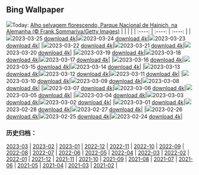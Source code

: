 ## Bing Wallpaper
![](https://global.bing.com/th?id=OHR.WildGarlic_PT-BR5016691501_UHD.jpg&w=1000)Today: [Alho selvagem florescendo, Parque Nacional de Hainich, na Alemanha (© Frank Sommariva/Getty Images)](https://global.bing.com/th?id=OHR.WildGarlic_PT-BR5016691501_UHD.jpg)
|      |      |      |
| :----: | :----: | :----: |
|![](https://global.bing.com/th?id=OHR.WildGarlic_PT-BR5016691501_UHD.jpg&pid=hp&w=384&h=216&rs=1&c=4)2023-03-25 [download 4k](https://global.bing.com/th?id=OHR.WildGarlic_PT-BR5016691501_UHD.jpg)|![](https://global.bing.com/th?id=OHR.CloudsPatagonia_PT-BR0938226680_UHD.jpg&pid=hp&w=384&h=216&rs=1&c=4)2023-03-24 [download 4k](https://global.bing.com/th?id=OHR.CloudsPatagonia_PT-BR0938226680_UHD.jpg)|![](https://global.bing.com/th?id=OHR.LakePowellAerial_PT-BR0861507894_UHD.jpg&pid=hp&w=384&h=216&rs=1&c=4)2023-03-23 [download 4k](https://global.bing.com/th?id=OHR.LakePowellAerial_PT-BR0861507894_UHD.jpg)|
|![](https://global.bing.com/th?id=OHR.ColourDay_PT-BR0798691533_UHD.jpg&pid=hp&w=384&h=216&rs=1&c=4)2023-03-22 [download 4k](https://global.bing.com/th?id=OHR.ColourDay_PT-BR0798691533_UHD.jpg)|![](https://global.bing.com/th?id=OHR.PurpleCrocus_PT-BR0739233383_UHD.jpg&pid=hp&w=384&h=216&rs=1&c=4)2023-03-21 [download 4k](https://global.bing.com/th?id=OHR.PurpleCrocus_PT-BR0739233383_UHD.jpg)|![](https://global.bing.com/th?id=OHR.BarnOwlWinter_PT-BR0666804478_UHD.jpg&pid=hp&w=384&h=216&rs=1&c=4)2023-03-20 [download 4k](https://global.bing.com/th?id=OHR.BarnOwlWinter_PT-BR0666804478_UHD.jpg)|
|![](https://global.bing.com/th?id=OHR.MarsTars_PT-BR0624203673_UHD.jpg&pid=hp&w=384&h=216&rs=1&c=4)2023-03-19 [download 4k](https://global.bing.com/th?id=OHR.MarsTars_PT-BR0624203673_UHD.jpg)|![](https://global.bing.com/th?id=OHR.BallyvooneyCove_PT-BR0569955673_UHD.jpg&pid=hp&w=384&h=216&rs=1&c=4)2023-03-18 [download 4k](https://global.bing.com/th?id=OHR.BallyvooneyCove_PT-BR0569955673_UHD.jpg)|![](https://global.bing.com/th?id=OHR.ChengduPanda_PT-BR0503978059_UHD.jpg&pid=hp&w=384&h=216&rs=1&c=4)2023-03-17 [download 4k](https://global.bing.com/th?id=OHR.ChengduPanda_PT-BR0503978059_UHD.jpg)|
|![](https://global.bing.com/th?id=OHR.AgueroSpain_PT-BR0434486976_UHD.jpg&pid=hp&w=384&h=216&rs=1&c=4)2023-03-16 [download 4k](https://global.bing.com/th?id=OHR.AgueroSpain_PT-BR0434486976_UHD.jpg)|![](https://global.bing.com/th?id=OHR.CyprusMaze_PT-BR0372990733_UHD.jpg&pid=hp&w=384&h=216&rs=1&c=4)2023-03-15 [download 4k](https://global.bing.com/th?id=OHR.CyprusMaze_PT-BR0372990733_UHD.jpg)|![](https://global.bing.com/th?id=OHR.LionessesNap_PT-BR0312442909_UHD.jpg&pid=hp&w=384&h=216&rs=1&c=4)2023-03-14 [download 4k](https://global.bing.com/th?id=OHR.LionessesNap_PT-BR0312442909_UHD.jpg)|
|![](https://global.bing.com/th?id=OHR.TheaterRomania_PT-BR0260265993_UHD.jpg&pid=hp&w=384&h=216&rs=1&c=4)2023-03-13 [download 4k](https://global.bing.com/th?id=OHR.TheaterRomania_PT-BR0260265993_UHD.jpg)|![](https://global.bing.com/th?id=OHR.LongWharf_PT-BR0201333994_UHD.jpg&pid=hp&w=384&h=216&rs=1&c=4)2023-03-12 [download 4k](https://global.bing.com/th?id=OHR.LongWharf_PT-BR0201333994_UHD.jpg)|![](https://global.bing.com/th?id=OHR.EdaleValley_PT-BR0117674743_UHD.jpg&pid=hp&w=384&h=216&rs=1&c=4)2023-03-11 [download 4k](https://global.bing.com/th?id=OHR.EdaleValley_PT-BR0117674743_UHD.jpg)|
|![](https://global.bing.com/th?id=OHR.WaimeaRainbow_PT-BR7420106529_UHD.jpg&pid=hp&w=384&h=216&rs=1&c=4)2023-03-10 [download 4k](https://global.bing.com/th?id=OHR.WaimeaRainbow_PT-BR7420106529_UHD.jpg)|![](https://global.bing.com/th?id=OHR.IntlWomensDayChange_PT-BR6861747407_UHD.jpg&pid=hp&w=384&h=216&rs=1&c=4)2023-03-09 [download 4k](https://global.bing.com/th?id=OHR.IntlWomensDayChange_PT-BR6861747407_UHD.jpg)|![](https://global.bing.com/th?id=OHR.YuanyangChina_PT-BR5370170662_UHD.jpg&pid=hp&w=384&h=216&rs=1&c=4)2023-03-08 [download 4k](https://global.bing.com/th?id=OHR.YuanyangChina_PT-BR5370170662_UHD.jpg)|
|![](https://global.bing.com/th?id=OHR.IcelandHorses_PT-BR4920223560_UHD.jpg&pid=hp&w=384&h=216&rs=1&c=4)2023-03-07 [download 4k](https://global.bing.com/th?id=OHR.IcelandHorses_PT-BR4920223560_UHD.jpg)|![](https://global.bing.com/th?id=OHR.MuseudoAmanha_PT-BR4558547733_UHD.jpg&pid=hp&w=384&h=216&rs=1&c=4)2023-03-06 [download 4k](https://global.bing.com/th?id=OHR.MuseudoAmanha_PT-BR4558547733_UHD.jpg)|![](https://global.bing.com/th?id=OHR.PicoVolcano_PT-BR2663538574_UHD.jpg&pid=hp&w=384&h=216&rs=1&c=4)2023-03-05 [download 4k](https://global.bing.com/th?id=OHR.PicoVolcano_PT-BR2663538574_UHD.jpg)|
|![](https://global.bing.com/th?id=OHR.OrcaNorway_PT-BR1682815787_UHD.jpg&pid=hp&w=384&h=216&rs=1&c=4)2023-03-04 [download 4k](https://global.bing.com/th?id=OHR.OrcaNorway_PT-BR1682815787_UHD.jpg)|![](https://global.bing.com/th?id=OHR.NegratinSpain_PT-BR1249920654_UHD.jpg&pid=hp&w=384&h=216&rs=1&c=4)2023-03-03 [download 4k](https://global.bing.com/th?id=OHR.NegratinSpain_PT-BR1249920654_UHD.jpg)|![](https://global.bing.com/th?id=OHR.LuebeckCityGate_PT-BR1795689209_UHD.jpg&pid=hp&w=384&h=216&rs=1&c=4)2023-03-02 [download 4k](https://global.bing.com/th?id=OHR.LuebeckCityGate_PT-BR1795689209_UHD.jpg)|
|![](https://global.bing.com/th?id=OHR.AtraniAmalfi_PT-BR0850219257_UHD.jpg&pid=hp&w=384&h=216&rs=1&c=4)2023-03-01 [download 4k](https://global.bing.com/th?id=OHR.AtraniAmalfi_PT-BR0850219257_UHD.jpg)|![](https://global.bing.com/th?id=OHR.PolarBearFrost_PT-BR0431198913_UHD.jpg&pid=hp&w=384&h=216&rs=1&c=4)2023-02-28 [download 4k](https://global.bing.com/th?id=OHR.PolarBearFrost_PT-BR0431198913_UHD.jpg)|![](https://global.bing.com/th?id=OHR.CanopyPeru_PT-BR0041708254_UHD.jpg&pid=hp&w=384&h=216&rs=1&c=4)2023-02-27 [download 4k](https://global.bing.com/th?id=OHR.CanopyPeru_PT-BR0041708254_UHD.jpg)|
|![](https://global.bing.com/th?id=OHR.BryceAnniv_PT-BR9396274083_UHD.jpg&pid=hp&w=384&h=216&rs=1&c=4)2023-02-26 [download 4k](https://global.bing.com/th?id=OHR.BryceAnniv_PT-BR9396274083_UHD.jpg)|![](https://global.bing.com/th?id=OHR.RichmondParkDuck_PT-BR8787296136_UHD.jpg&pid=hp&w=384&h=216&rs=1&c=4)2023-02-25 [download 4k](https://global.bing.com/th?id=OHR.RichmondParkDuck_PT-BR8787296136_UHD.jpg)|![](https://global.bing.com/th?id=OHR.ParisWinter_PT-BR2934531188_UHD.jpg&pid=hp&w=384&h=216&rs=1&c=4)2023-02-24 [download 4k](https://global.bing.com/th?id=OHR.ParisWinter_PT-BR2934531188_UHD.jpg)|

### 历史归档：
[2023-03](https://github.com/niumoo/bing-wallpaper/tree/main/picture/2023-03/) | [2023-02](https://github.com/niumoo/bing-wallpaper/tree/main/picture/2023-02/) | [2023-01](https://github.com/niumoo/bing-wallpaper/tree/main/picture/2023-01/) | [2022-12](https://github.com/niumoo/bing-wallpaper/tree/main/picture/2022-12/) | [2022-11](https://github.com/niumoo/bing-wallpaper/tree/main/picture/2022-11/) | [2022-10](https://github.com/niumoo/bing-wallpaper/tree/main/picture/2022-10/) | [2022-09](https://github.com/niumoo/bing-wallpaper/tree/main/picture/2022-09/) | [2022-08](https://github.com/niumoo/bing-wallpaper/tree/main/picture/2022-08/) | 
[2022-07](https://github.com/niumoo/bing-wallpaper/tree/main/picture/2022-07/) | [2022-06](https://github.com/niumoo/bing-wallpaper/tree/main/picture/2022-06/) | [2022-05](https://github.com/niumoo/bing-wallpaper/tree/main/picture/2022-05/) | [2022-04](https://github.com/niumoo/bing-wallpaper/tree/main/picture/2022-04/) | [2022-03](https://github.com/niumoo/bing-wallpaper/tree/main/picture/2022-03/) | [2022-02](https://github.com/niumoo/bing-wallpaper/tree/main/picture/2022-02/) | [2022-01](https://github.com/niumoo/bing-wallpaper/tree/main/picture/2022-01/) | [2021-12](https://github.com/niumoo/bing-wallpaper/tree/main/picture/2021-12/) | 
[2021-11](https://github.com/niumoo/bing-wallpaper/tree/main/picture/2021-11/) | [2021-10](https://github.com/niumoo/bing-wallpaper/tree/main/picture/2021-10/) | [2021-09](https://github.com/niumoo/bing-wallpaper/tree/main/picture/2021-09/) | [2021-08](https://github.com/niumoo/bing-wallpaper/tree/main/picture/2021-08/) | [2021-07](https://github.com/niumoo/bing-wallpaper/tree/main/picture/2021-07/) | [2021-06](https://github.com/niumoo/bing-wallpaper/tree/main/picture/2021-06/) | [2021-05](https://github.com/niumoo/bing-wallpaper/tree/main/picture/2021-05/) | [2021-04](https://github.com/niumoo/bing-wallpaper/tree/main/picture/2021-04/) | 
[2021-03](https://github.com/niumoo/bing-wallpaper/tree/main/picture/2021-03/) | [2021-02](https://github.com/niumoo/bing-wallpaper/tree/main/picture/2021-02/) | 